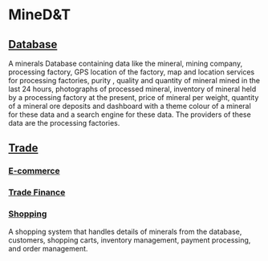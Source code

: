 # MineD&T

## [Database](./Database/README.md)
A minerals Database containing data like the mineral, mining company, processing factory, GPS location of the factory, map and location services for processing factories, purity , quality and quantity of mineral mined in the last 24 hours, photographs of processed mineral, inventory of mineral held by a processing factory at the present, price of mineral per weight, quantity of a mineral ore deposits and dashboard with a theme colour of a mineral for these data and a search engine for these data. The providers of these data are the processing factories.

## [Trade]()

### [E-commerce]()
### [Trade Finance]()
### [Shopping](./Trade/Shopping/README.md)
A shopping system that handles details of minerals from the database, customers, shopping carts, inventory management, payment processing, and order management. 

